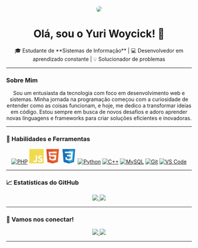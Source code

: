 <div align="center">
  <img src="https://media.giphy.com/media/v1.Y2lkPTc5MGI3NjExYzJ3aTkwMDBxdWlzajRpaG5yN2U1c3I3Z3U0eTN6M2V4eWlzcm9xZSZlcD12MWlkPSZjdD1n/M9ID8B1h9g9Wl37r2x/giphy.gif" width="60" style="border-radius: 50%;">
  <h1>Olá, sou o Yuri Woycick! 👋</h1>
</div>

<p align="center">
  🎓 Estudante de **Sistemas de Informação** | 💻 Desenvolvedor em aprendizado constante | 💡 Solucionador de problemas
</p>

---

### Sobre Mim

<p align="center">
  Sou um entusiasta da tecnologia com foco em desenvolvimento web e sistemas. Minha jornada na programação começou com a curiosidade de entender como as coisas funcionam, e hoje, me dedico a transformar ideias em código. Estou sempre em busca de novos desafios e adoro aprender novas linguagens e frameworks para criar soluções eficientes e inovadoras.
</p>

---

### 🚀 Habilidades e Ferramentas

<div align="center">
  <a href="https://www.php.net/" target="_blank" rel="noopener noreferrer"><img alt="PHP" width="40" height="40" src="https://cdn.jsdelivr.net/gh/devicons/devicon/icons/php/php-plain.svg" title="PHP"></a>
  <a href="https://developer.mozilla.org/pt-BR/docs/Web/JavaScript" target="_blank" rel="noopener noreferrer"><img alt="JavaScript" width="40" height="40" src="https://raw.githubusercontent.com/devicons/devicon/master/icons/javascript/javascript-plain.svg" title="JavaScript"></a>
  <a href="https://www.w3.org/html/" target="_blank" rel="noopener noreferrer"><img alt="HTML5" width="40" height="40" src="https://raw.githubusercontent.com/devicons/devicon/master/icons/html5/html5-original.svg" title="HTML5"></a>
  <a href="https://www.w3schools.com/css/" target="_blank" rel="noopener noreferrer"><img alt="CSS3" width="40" height="40" src="https://raw.githubusercontent.com/devicons/devicon/master/icons/css3/css3-original.svg" title="CSS3"></a>
  <a href="https://www.python.org/" target="_blank" rel="noopener noreferrer"><img alt="Python" width="40" height="40" src="https://cdn.jsdelivr.net/gh/devicons/devicon/icons/python/python-original.svg" title="Python"></a>
  <a href="https://isocpp.org/" target="_blank" rel="noopener noreferrer"><img alt="C++" width="40" height="40" src="https://cdn.jsdelivr.net/gh/devicons/devicon/icons/cplusplus/cplusplus-original.svg" title="C++"></a>
  <a href="https://www.mysql.com/" target="_blank" rel="noopener noreferrer"><img alt="MySQL" width="40" height="40" src="https://cdn.jsdelivr.net/gh/devicons/devicon@latest/icons/mysql/mysql-original.svg" title="MySQL"></a>
  <a href="https://git-scm.com/" target="_blank" rel="noopener noreferrer"><img alt="Git" width="40" height="40" src="https://cdn.jsdelivr.net/gh/devicons/devicon/icons/git/git-original.svg" title="Git"></a>
  <a href="https://code.visualstudio.com/" target="_blank" rel="noopener noreferrer"><img alt="VS Code" width="40" height="40" src="https://cdn.jsdelivr.net/gh/devicons/devicon/icons/vscode/vscode-original.svg" title="VS Code"></a>
</div>

---

### 📈 Estatísticas do GitHub

<div align="center">
  <a href="https://github.com/yuriiSw">
    <img height="150em" src="https://github-readme-stats.vercel.app/api?username=yuriiSw&count_private=true&include_all_commits=true&show_icons=true&theme=dracula&hide_border=false&show_owner=true"/>
    <img height="150em" src="https://github-readme-stats.vercel.app/api/top-langs/?username=yuriiSw&theme=dracula&hide_border=false&&layout=compact"/>
  </a>
</div>

---

### 💬 Vamos nos conectar!

<div align="center">
  <a href="https://www.linkedin.com/in/yuri-woycick-de-souza-856991210/" target="_blank">
    <img src="https://img.shields.io/badge/-LinkedIn-%230077B5?style=for-the-badge&logo=linkedin&logoColor=white">
  </a>
  <a href="mailto:seu-email@example.com" target="_blank">
    <img src="https://img.shields.io/badge/-Email-D14836?style=for-the-badge&logo=gmail&logoColor=white">
  </a>
</div>

---
